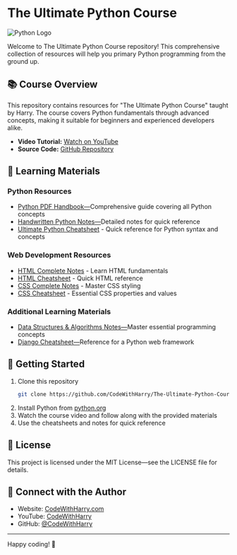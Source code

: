 # The Ultimate Python Course

![Python Logo](https://www.python.org/static/community_logos/python-logo.png)

Welcome to The Ultimate Python Course repository! This comprehensive collection of resources will help you primary Python programming from the ground up.

## 📚 Course Overview

This repository contains resources for "The Ultimate Python Course" taught by Harry. The course covers Python fundamentals through advanced concepts, making it suitable for beginners and experienced developers alike.

- **Video Tutorial:** [Watch on YouTube](https://www.youtube.com/watch?v=UrsmFxEIp5k)
- **Source Code:** [GitHub Repository](https://github.com/CodeWithHarry/The-Ultimate-Python-Course)

## 📖 Learning Materials

### Python Resources
- [Python PDF Handbook—](https://cwh-full-next-space.fra1.cdn.digitaloceanspaces.com/YouTube/The%20Ultimate%20Python%20Handbook.pdf)Comprehensive guide covering all Python concepts
- [Handwritten Python Notes—](https://cwh-full-next-space.fra1.cdn.digitaloceanspaces.com/notes/Python_Complete_Notes.pdf)Detailed notes for quick reference
- [Ultimate Python Cheatsheet](https://www.codewithharry.com/blogpost/python-cheatsheet) - Quick reference for Python syntax and concepts

### Web Development Resources
- [HTML Complete Notes](https://cwh-full-next-space.fra1.cdn.digitaloceanspaces.com/notes/HTML_Complete_Notes.pdf) - Learn HTML fundamentals
- [HTML Cheatsheet](https://www.codewithharry.com/blogpost/html-cheatsheet) - Quick HTML reference
- [CSS Complete Notes](https://cwh-full-next-space.fra1.cdn.digitaloceanspaces.com/notes/CSS_Complete_Notes.pdf) - Master CSS styling
- [CSS Cheatsheet](https://www.codewithharry.com/blogpost/css-cheatsheet) - Essential CSS properties and values

### Additional Learning Materials
- [Data Structures & Algorithms Notes—](https://cwh-full-next-space.fra1.cdn.digitaloceanspaces.com/notes/DSA_CompleteNotes.pdf)Master essential programming concepts
- [Django Cheatsheet—](https://www.codewithharry.com/blogpost/django-cheatsheet)Reference for a Python web framework

## 🚀 Getting Started

1. Clone this repository
   ```bash
   git clone https://github.com/CodeWithHarry/The-Ultimate-Python-Course.git
   ```
2. Install Python from [python.org](https://www.python.org/downloads/)
3. Watch the course video and follow along with the provided materials
4. Use the cheatsheets and notes for quick reference

## 📝 License

This project is licensed under the MIT License—see the LICENSE file for details.

## 🔗 Connect with the Author

- Website: [CodeWithHarry.com](https://www.codewithharry.com)
- YouTube: [CodeWithHarry](https://www.youtube.com/c/CodeWithHarry)
- GitHub: [@CodeWithHarry](https://github.com/CodeWithHarry)

---

Happy coding! 🐍